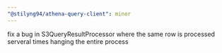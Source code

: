 ```yaml
---
"@stilyng94/athena-query-client": minor
---
```


fix a bug in S3QueryResultProcessor where the same row is processed serveral times hanging the entire process
